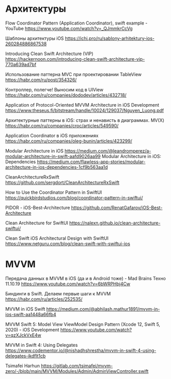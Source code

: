 #  Архитектуры

Flow Coordinator Pattern (Application Coordinator), swift example - YouTube
https://www.youtube.com/watch?v=_QJmmkrCcVg

Шаблоны архитектуры iOS
https://ichi.pro/ru/sablony-arhitektury-ios-260284886867538

Introducing Clean Swift Architecture (VIP)
https://hackernoon.com/introducing-clean-swift-architecture-vip-770a639ad7bf

Использование паттерна MVC при проектировании TableView
https://habr.com/ru/post/354326/

Контроллер, полегче! Выносим код в UIView
https://habr.com/ru/companies/dododev/articles/432718/

Application of Protocol-Oriented MVVM Architecture in iOS Development
https://www.theseus.fi/bitstream/handle/10024/129037/Nguyen_Luong.pdf

Архитектурные паттерны в iOS: страх и ненависть в диаграммах. MV(X)
https://habr.com/ru/companies/croc/articles/549590/

Application Coordinator в iOS приложениях
https://habr.com/ru/companies/oleg-bunin/articles/423299/

Modular Architecture in iOS
https://medium.com/@leandromperez/a-modular-architecture-in-swift-aafd9026aa99
Modular Architecture in iOS: Dependencies
https://medium.com/flawless-app-stories/modular-architecture-in-ios-dependencies-1cf9b563aa1d

CleanArchitectureRxSwift
https://github.com/sergdort/CleanArchitectureRxSwift

How to Use the Coordinator Pattern in SwiftUI
https://quickbirdstudios.com/blog/coordinator-pattern-in-swiftui/

PIDOR - iOS-Best-Architecture
https://github.com/RenatGafarov/iOS-Best-Architecture

Clean Architecture for SwiftUI
https://nalexn.github.io/clean-architecture-swiftui/

Clean Swift iOS Architectural Design with SwiftUI
https://www.netguru.com/blog/clean-swift-with-swiftui-ios

# MVVM
Передача данных в MVVM в iOS (да и в Android тоже) - Mad Brains Техно 11.10.19
https://www.youtube.com/watch?v=6bWRPHbj4Cw

Биндинги в Swift. Делаем первые шаги к MVVM
https://habr.com/ru/articles/252535/

MVVM in iOS Swift
https://medium.com/@abhilash.mathur1891/mvvm-in-ios-swift-aa1448a66fb4

MVVM Swift 5: Model View ViewModel Design Pattern (Xcode 12, Swift 5, 2020) - iOS Development
https://www.youtube.com/watch?v=qzXJckVxE4w

MVVM in Swift 4: Using Delegates
https://www.codementor.io/@nishadhshrestha/mvvm-in-swift-4-using-delegates-ikdflt1cb

Tsimafei Harhun
https://gitlab.com/tsimafei/mvvm-zero/-/blob/main/MVVM/Modules/Admin/AdminViewController.swift
